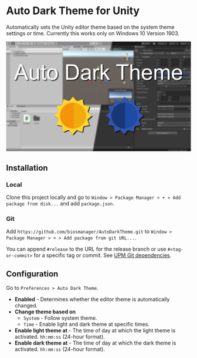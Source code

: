 # Auto Dark Theme for Unity

Automatically sets the Unity editor theme based on the system theme settings or time. Currently this works only on Windows 10 Version 1903.

![Preview](preview.png)

## Installation

### Local 

Clone this project locally and go to `Window > Package Manager > + > Add package from disk...` and add `package.json`.

### Git

Add `https://github.com/biosmanager/AutoDarkTheme.git` to `Window > Package Manager > + > Add package from git URL...`.

You can append `#release` to the URL for the release branch or use `#<tag-or-commit>` for a specific tag or commit. See [UPM Git dependencies](https://docs.unity3d.com/Manual/upm-git.html).

## Configuration

Go to `Preferences > Auto Dark Theme`.

* **Enabled** - Determines whether the editor theme is automatically changed.
* **Change theme based on** 
  * `System` - Follow system theme.
  * `Time` - Enable light and dark theme at specific times.
* **Enable light theme at** - The time of day at which the light theme is activated. `hh:mm:ss` (24-hour format).
* **Enable dark theme at** - The time of day at which the dark theme is activated. `hh:mm:ss` (24-hour format).

